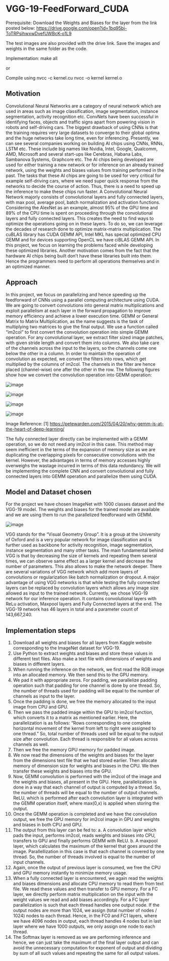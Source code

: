 # VGG-19-FeedForward_CUDA
 
Prerequisite:
Download the Weights and Biases for the layer from the link posted below:
https://drive.google.com/open?id=1bq95bj-ToTRPsihwxwDvefUWBcK-o1L9

The test images are also provided with the drive link.
Save the images and weights in the same folder as the code.

Implementation:
make all

or

Compile using nvcc -c kernel.cu 
nvcc -o kernel kernel.o


## Motivation
Convolutional Neural Networks are a category of neural network which are used in areas such as image
classification, image segmentation, instance segmentation, activity recognition etc. ConvNets have
been successful in identifying faces, objects and traffic signs apart from powering vision in robots and
self-driving cars. The biggest drawback of using CNNs is that the training requires very large datasets
to converge to their global optima and the huge networks take long time, even for inferencing.
Presently, we can see several companies working on building AI chips using CNNs, RNNs, LSTM etc.
These include big names like Nvidia, Intel, Google, Qualcomm, AMD, Microsoft and several start-ups
like Cerebras, Habana Labs, Sambanova Systems, Graphcore etc. The AI chips being developed are
used for either training a new network or for inference on an already trained network, using the
weights and biases values from training performed in the past. The tasks that these AI chips are going
to be used for very critical for example self-driving cars, where we need super quick response from
the networks to decide the course of action. Thus, there is a need to speed up the inference to make
these chips run faster.
A Convolutional Neural Network majorly consists of convolutional layers and fully connected layers,
with max pool, average pool, batch normalization and activation functions. Considering the AlexNet
as an example, almost 95% of the GPU time and 89% of the CPU time is spent on proceeding through
the convolutional layers and fully connected layers. This creates the need to find ways to optimize the
operations going on in these layers. To do so, we can leverage the decades of research done to
optimize matrix-matrix multiplication. The cuBLAS library has CUDA GEMM API, Intel MKL has special
optimized CPU GEMM and for devices supporting OpenCL we have ciBLAS GEMM API. In this project,
we focus on learning the problems faced while developing these optimized libraries. Another
motivation comes from the fact that the hardware AI chips being built don’t have these libraries built
into them. Hence the programmers need to perform all operations themselves and in an optimized
manner.

## Approach
In this project, we focus on parallelizing and hence speeding up the feedforward of CNNs using a
parallel computing architecture using CUDA. We are going to convert convolutions into general matrix
multiplications and exploit parallelism at each layer in the forward propagation to improve memory
efficiency and achieve a lower execution time.
GEMM or General Matrix to Matrix Multiplication, as the name suggests is the task of multiplying two
matrices to give the final output. We use a function called “im2col” to first convert the convolution
operation into simple GEMM operation.
For any convolutional layer, we extract filter sized image patches, with given stride length and convert
them into columns. We also take care of the channels across the input to the layers, so the channels
come one below the other in a column. In order to maintain the operation of convolution as expected,
we convert the filters into rows, which get multiplied by the columns of im2col. The channels in the
filter are hence placed (channel-wise) one after the other in the row. The following figures show how
we convert the convolution operation into GEMM operation:

![image](https://user-images.githubusercontent.com/16237584/71584016-a269fb80-2ac5-11ea-8bde-d8a4089c416b.png)

![image](https://user-images.githubusercontent.com/16237584/71583928-4acb9000-2ac5-11ea-8143-8e60cb7d750c.png)

![image](https://user-images.githubusercontent.com/16237584/71583968-6c2c7c00-2ac5-11ea-985f-a52abed7cea5.png)

![image](https://user-images.githubusercontent.com/16237584/71583986-81a1a600-2ac5-11ea-9c55-9204202a986a.png)

Image Reference:
[1] https://petewarden.com/2015/04/20/why-gemm-is-at-the-heart-of-deep-learning/

The fully connected layer directly can be implemented with a GEMM operation, so we do not need
any im2col in this case.
This method may seem inefficient in the terms of the expansion of memory size as we are duplicating
the overlapping pixels for consecutive convolutions with the kernel. However, the advantages in terms
of memory accesses highly overweighs the wastage incurred in terms of this data redundancy.
We will be implementing the complete CNN and convert convolutional and fully connected layers into
GEMM operation and parallelize them using CUDA.

## Model and Dataset chosen
For the project we have chosen ImageNet with 1000 classes dataset and the VGG-19 model. The
weights and biases for the trained model are available and we are using them to run the parallelized
feedforward with GEMM.

![image](https://user-images.githubusercontent.com/16237584/71584209-887ce880-2ac6-11ea-8ad6-edee54fcf5a5.png)

VGG stands for the “Visual Geometry Group”. It is a group at the University of Oxford and is a very
popular network for image classification and is further used as backbone for activity recognition,
image segmentation, instance segmentation and many other tasks. The main fundamental behind
VGG is that by decreasing the size of kernels and repeating them several times, we can observe same
effect as a larger kernel and decrease the number of parameters. This also allows to make the network
deeper. There are several variations of VGG network which add more layers of convolutions or
regularization like batch normalization or dropout. A major advantage of using VGG networks is that
while testing the fully connected layers can be replaced by convolution layers which allows any image
size allowed as input to the trained network.
Currently, we chose VGG-19 network for our inference operation. It contains convolutional layers with
ReLu activation, Maxpool layers and Fully Connected layers at the end. The VGG-19 network has 46
layers in total and a parameter count of 143,667,240.

## Implementation steps
1. Download all weights and biases for all layers from Kaggle website corresponding to the
ImageNet dataset for VGG-19.
2. Use Python to extract weights and biases and store these values in different text files. Also
make a text file with dimensions of weights and biases in different layers.
3. When running the inference on the network, we first read the RGB image into an allocated
memory. We then send this to the GPU memory.
4. We pad it with appropriate zeros. For padding, we parallelize padding operation such that
padding for one channel is done by one thread. So, the number of threads used for padding
will be equal to the number of channels as input to the layer.
5. Once the padding is done, we free the memory allocated to the input image from CPU and
GPU.
6. Then we pass the padded image within the GPU to im2col function, which converts it to a
matrix as mentioned earlier. Here, the parallelization is as follows: “Rows corresponding to
one complete horizontal movement of the kernel from left to right were assigned to one
thread.” So, total number of threads used will be equal to the output size after convolution.
Each thread is responsible for all values across channels as well.
7. Then we free the memory GPU memory for padded image.
8. We now read the dimensions of the weights and biases for the layer from the dimensions text
file that we had stored earlier. Then allocate memory of dimension size for weights and biases
in the CPU. We then transfer these weights and biases into the GPU.
9. Now, GEMM convolution is performed with the im2col of the image and the weights and
biases, all present in the GPU. Here, parallelization is done in a way that each channel of
output is computed by a thread. So, the number of threads will be equal to the number of
output channels. ReLU, which is performed after each convolution layer is integrated with the
GEMM operation itself, where max(0,x) is applied when storing the output.
10. Once the GEMM operation is completed and we have the convolution output, we free the
GPU memory for im2col image in GPU and weights and biases in both CPU and GPU.
11. The output from this layer can be fed to:
a. A convolution layer which pads the input, performs im2col, reads weights and biases
into CPU, transfers to GPU and finally performs GEMM with ReLU.
b. A maxpool layer, which calculates the maximum of the kernel that goes around the
image. Parallellization in this case is that each channel is covered by one thread. So,
the number of threads involved is equal to the number of input channels.
12. Again, once the output of previous layer is consumed, we free the CPU and GPU memory
instantly to minimize memory usage.
13. When a fully connected layer is encountered, we again read the weights and biases
dimensions and allocate CPU memory to read them from text file. We read these values and
then transfer to GPU memory. For a FC layer, we directly perform matrix multiplication on the
input with the weight values we read and add biases accordingly. For a FC layer parallelization
is such that each thread handles one output node. If the output nodes are more than 1024,
we assign (total number of nodes / 1024) nodes to each thread. Hence, in the FC0 and FC1
layers, where we have 4096 nodes in output, each thread handles 4 nodes but in last layer
where we have 1000 outputs, we only assign one node to each thread.
14. The Softmax layer is removed as we are performing inference and hence, we can just take the
maximum of the final layer output and can avoid the unnecessary computation for exponent
of output and dividing by sum of all such values and repeating the same for all output values.
